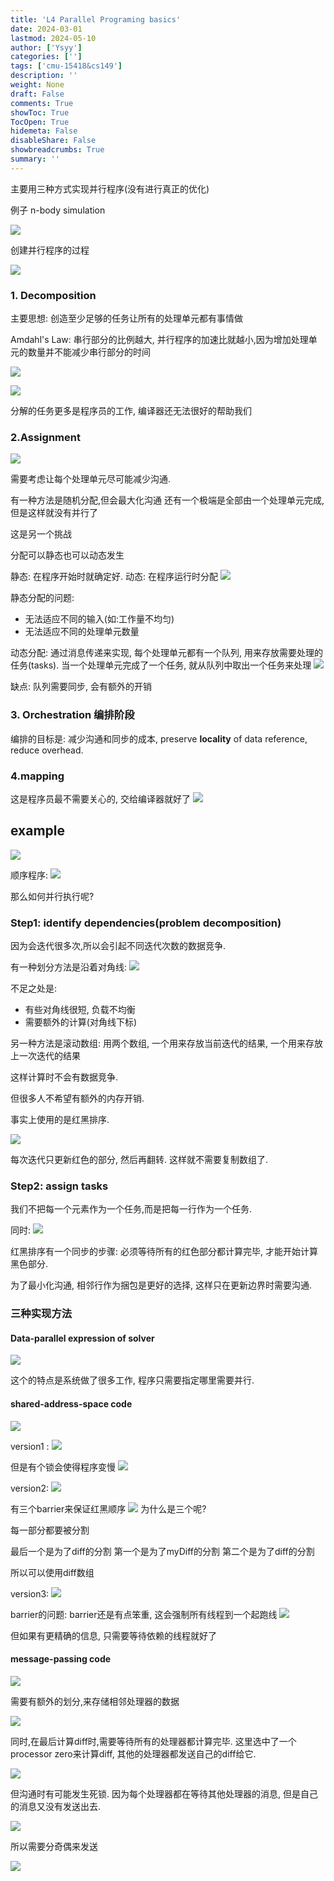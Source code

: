 ```yaml
---
title: 'L4 Parallel Programing basics'
date: 2024-03-01
lastmod: 2024-05-10
author: ['Ysyy']
categories: ['']
tags: ['cmu-15418&cs149']
description: ''
weight: None
draft: False
comments: True
showToc: True
TocOpen: True
hidemeta: False
disableShare: False
showbreadcrumbs: True
summary: ''
---
```

主要用三种方式实现并行程序(没有进行真正的优化)

例子 n-body simulation

![](img/2023-10-14-19-08-15.png)

创建并行程序的过程

![](img/2023-10-14-19-12-34.png)

### 1. Decomposition

主要思想: 创造至少足够的任务让所有的处理单元都有事情做

Amdahl's Law: 串行部分的比例越大, 并行程序的加速比就越小,因为增加处理单元的数量并不能减少串行部分的时间

![](img/2023-10-14-19-17-14.png)

![](img/2023-10-14-19-25-06.png)

分解的任务更多是程序员的工作, 编译器还无法很好的帮助我们

### 2.Assignment

![](img/2023-10-14-19-27-56.png)

需要考虑让每个处理单元尽可能减少沟通.

有一种方法是随机分配,但会最大化沟通
还有一个极端是全部由一个处理单元完成,但是这样就没有并行了

这是另一个挑战

分配可以静态也可以动态发生

静态: 在程序开始时就确定好.
动态: 在程序运行时分配
![](img/2023-10-14-19-32-26.png)

静态分配的问题:

- 无法适应不同的输入(如:工作量不均匀)
- 无法适应不同的处理单元数量

动态分配: 通过消息传递来实现, 每个处理单元都有一个队列, 用来存放需要处理的任务(tasks). 当一个处理单元完成了一个任务, 就从队列中取出一个任务来处理
![](img/2023-10-14-19-41-07.png)

缺点:
队列需要同步, 会有额外的开销

### 3. Orchestration 编排阶段

编排的目标是:
减少沟通和同步的成本, preserve **locality** of data reference, reduce overhead.

### 4.mapping

这是程序员最不需要关心的, 交给编译器就好了
![](img/2023-10-14-19-48-55.png)

## example

![](img/2023-10-14-20-28-08.png)

顺序程序:
![](img/2023-10-14-20-29-38.png)

那么如何并行执行呢?

### Step1: identify dependencies(problem decomposition)

因为会迭代很多次,所以会引起不同迭代次数的数据竞争.

有一种划分方法是沿着对角线:
![](img/2023-10-14-20-32-11.png)

不足之处是:

- 有些对角线很短, 负载不均衡
- 需要额外的计算(对角线下标)
  
另一种方法是滚动数组:
用两个数组, 一个用来存放当前迭代的结果, 一个用来存放上一次迭代的结果

这样计算时不会有数据竞争.

但很多人不希望有额外的内存开销.

事实上使用的是红黑排序.

![](img/2023-10-14-20-37-00.png)

每次迭代只更新红色的部分, 然后再翻转.
这样就不需要复制数组了.

### Step2: assign tasks

我们不把每一个元素作为一个任务,而是把每一行作为一个任务.

同时:
![](img/2023-10-14-20-41-36.png)

红黑排序有一个同步的步骤: 必须等待所有的红色部分都计算完毕, 才能开始计算黑色部分.

为了最小化沟通, 相邻行作为捆包是更好的选择, 这样只在更新边界时需要沟通.

### 三种实现方法

#### Data-parallel expression of solver

![](img/2023-10-14-20-45-17.png)

这个的特点是系统做了很多工作, 程序只需要指定哪里需要并行.

#### shared-address-space code

![](img/2023-10-14-20-49-07.png)

version1 :
![](img/2023-10-14-20-49-41.png)

但是有个锁会使得程序变慢
![](img/2023-10-14-20-51-52.png)

version2:
![](img/2023-10-14-20-53-12.png)

有三个barrier来保证红黑顺序
![](img/2023-10-14-20-54-07.png)
为什么是三个呢?

每一部分都要被分割

最后一个是为了diff的分割
第一个是为了myDiff的分割
第二个是为了diff的分割

所以可以使用diff数组

version3:
![](img/2023-10-14-20-57-40.png)

barrier的问题:
barrier还是有点笨重, 这会强制所有线程到一个起跑线
![](img/2023-10-14-20-59-07.png)

但如果有更精确的信息, 只需要等待依赖的线程就好了

#### message-passing code

![](img/2023-10-14-21-00-57.png)

需要有额外的划分,来存储相邻处理器的数据

![](img/2023-10-14-21-02-04.png)

同时,在最后计算diff时,需要等待所有的处理器都计算完毕.
这里选中了一个processor zero来计算diff, 其他的处理器都发送自己的diff给它.

![](img/2023-10-14-21-04-12.png)

但沟通时有可能发生死锁. 因为每个处理器都在等待其他处理器的消息, 但是自己的消息又没有发送出去.

![](img/2023-10-14-21-06-02.png)

所以需要分奇偶来发送

![](img/2023-10-14-21-07-24.png)